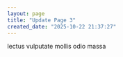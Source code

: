 ```yaml
---
layout: page
title: "Update Page 3"
created_date: "2025-10-22 21:37:27"
---
```


lectus vulputate mollis odio massa 
